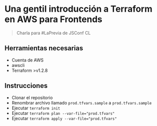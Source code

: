 # Una gentil introducción a Terraform en AWS para Frontends
> Charla para #LaPrevia de JSConf CL

## Herramientas necesarias
* Cuenta de AWS
* awscli
* Terraform >v1.2.8

## Instrucciones
* Clonar el repositorio
* Renombrar archivo llamado `prod.tfvars.sample` a `prod.tfvars.sample`
* Ejecutar `terraform init`
* Ejecutar `terraform plan --var-file="prod.tfvars"`
* Ejecutar `terraform apply --var-file="prod.tfvars"`